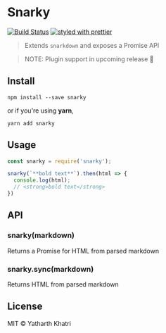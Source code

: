 # Snarky

[![Build Status](https://travis-ci.org/yatharthk/snarky.svg?branch=master)](https://travis-ci.org/yatharthk/snarky) [![styled with prettier](https://img.shields.io/badge/styled_with-prettier-ff69b4.svg)](https://github.com/prettier/prettier)

> Extends `snarkdown` and exposes a Promise API

> NOTE: Plugin support in upcoming release :tada:

## Install

```
npm install --save snarky
```

or if you're using **yarn**,

```
yarn add snarky
```

## Usage

```javascript
const snarky = require('snarky');

snarky(`**bold text**`).then(html => {
  console.log(html);
  // <strong>bold text</strong>
})
```

## API

### snarky(markdown)

Returns a Promise for HTML from parsed markdown

### snarky.sync(markdown)

Returns HTML from parsed markdown

## License

MIT © Yatharth Khatri
